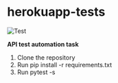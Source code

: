 # herokuapp-tests
![Test](https://github.com/vit-ganich/herokuapp-tests/workflows/Test/badge.svg)  

**API test automation task**

1. Clone the repository
2. Run pip install -r requirements.txt
3. Run pytest -s

